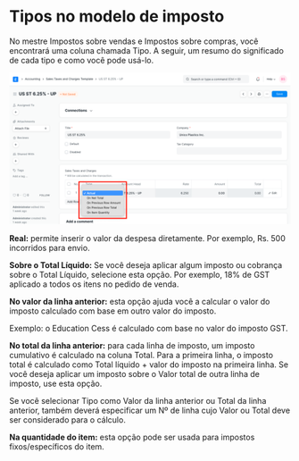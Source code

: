 # Tipos no modelo de imposto


No mestre Impostos sobre vendas e Impostos sobre compras, você encontrará uma coluna chamada Tipo. A seguir, um resumo do significado de cada tipo e como você pode usá-lo.


![Calcular imposto com base em](/files/calculate-tax-based-on.png)


**Real:** permite inserir o valor da despesa diretamente. Por exemplo, Rs. 500 incorridos para envio.


**Sobre o Total Líquido:** Se você deseja aplicar algum imposto ou cobrança sobre o Total Líquido, selecione esta opção. Por exemplo, 18% de GST aplicado a todos os itens no pedido de venda.


**No valor da linha anterior:** esta opção ajuda você a calcular o valor do imposto calculado com base em outro valor do imposto.


Exemplo: o Education Cess é calculado com base no valor do imposto GST.


**No total da linha anterior:** para cada linha de imposto, um imposto cumulativo é calculado na coluna Total. Para a primeira linha, o imposto total é calculado como Total líquido + valor do imposto na primeira linha. Se você deseja aplicar um imposto sobre o Valor total de outra linha de imposto, use esta opção.


Se você selecionar Tipo como Valor da linha anterior ou Total da linha anterior, também deverá especificar um Nº de linha cujo Valor ou Total deve ser considerado para o cálculo.


**Na quantidade do item:** esta opção pode ser usada para impostos fixos/específicos do item.

